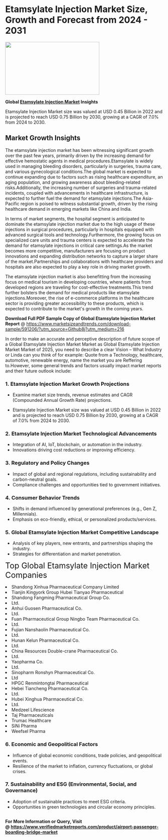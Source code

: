 <H1>Etamsylate Injection Market Size, Growth and Forecast from 2024 - 2031</H1><img class="aligncenter size-medium wp-image-584254" src="https://thirdeyenews.in/wp-content/uploads/2024/09/Global-Market-Research-300x168.jpeg" alt="" width="300" height="168" /><p><strong>Global&nbsp;<a href="https://www.marketsizeandtrends.com/download-sample/591206/?utm_source=Github8j?utm_medium=216">Etamsylate Injection Market</a> Insights</strong></p><p>Etamsylate Injection Market size was valued at USD 0.45 Billion in 2022 and is projected to reach USD 0.75 Billion by 2030, growing at a CAGR of 7.0% from 2024 to 2030.</p><p><h2>Market Growth Insights</h2> <p>The etamsylate injection market has been witnessing significant growth over the past few years, primarily driven by the increasing demand for effective hemostatic agents in medical procedures.Etamsylate is widely used in managing bleeding disorders, particularly in surgeries, trauma care, and various gynecological conditions.The global market is expected to continue expanding due to factors such as rising healthcare expenditure, an aging population, and growing awareness about bleeding-related risks.Additionally, the increasing number of surgeries and trauma-related incidents, coupled with advancements in healthcare infrastructure, is expected to further fuel the demand for etamsylate injections.The Asia-Pacific region is poised to witness substantial growth, driven by the rising healthcare demand in emerging markets like China and India.</p> <p>In terms of market segments, the hospital segment is anticipated to dominate the etamsylate injection market due to the high usage of these injections in surgical procedures, particularly in hospitals equipped with advanced surgical tools and technology.Furthermore, the growing focus on specialized care units and trauma centers is expected to accelerate the demand for etamsylate injections in critical care settings.As the market becomes more competitive, manufacturers are focusing on product innovations and expanding distribution networks to capture a larger share of the market.Partnerships and collaborations with healthcare providers and hospitals are also expected to play a key role in driving market growth.</p> <p>The etamsylate injection market is also benefitting from the increasing focus on medical tourism in developing countries, where patients from developed regions are traveling for cost-effective treatments.This trend further bolsters the demand for medical products like etamsylate injections.Moreover, the rise of e-commerce platforms in the healthcare sector is providing greater accessibility to these products, which is expected to contribute to the market's growth in the coming years.</p> <p><span class=""><strong>Download Full PDF Sample Copy of Global Etamsylate Injection Market Report</strong> @ <a href="https://www.marketsizeandtrends.com/download-sample/591206/?utm_source=Github8j?utm_medium=216" target="_blank">https://www.marketsizeandtrends.com/download-sample/591206/?utm_source=Github8j?utm_medium=216</a></span></p><p>In order to make an accurate and perceptive description of future scope of a Global&nbsp;Etamsylate Injection Market Market as Global&nbsp;Etamsylate Injection Market Market of 2025, you need to describe a clear Vision &ndash; What Industry or Linda can you think of for example: Quote from a Technology, healthcare, automotive, renewable energy, name the market you are Reffering to.However, some general trends and factors usually impact market reports and their future outlook include:</p><h3>1.&nbsp;<strong>Etamsylate Injection Market Growth Projections</strong></h3><ul><li>Examine market size trends, revenue estimates and CAGR (Compounded Annual Growth Rate) projections.</li><li><p>Etamsylate Injection Market size was valued at USD 0.45 Billion in 2022 and is projected to reach USD 0.75 Billion by 2030, growing at a CAGR of 7.0% from 2024 to 2030.</p></li></ul><h3>2.&nbsp;<strong>Etamsylate Injection Market Technological Advancements</strong></h3><ul><li>Integration of AI, IoT, blockchain, or automation in the industry.</li><li>Innovations driving cost reductions or improving efficiency.</li></ul><h3>3.&nbsp;<strong>Regulatory and Policy Changes</strong></h3><ul><li>Impact of global and regional regulations, including sustainability and carbon-neutral goals.</li><li>Compliance challenges and opportunities tied to government initiatives.</li></ul><h3>4.&nbsp;<strong>Consumer Behavior Trends</strong></h3><ul><li>Shifts in demand influenced by generational preferences (e.g., Gen Z, Millennials).</li><li>Emphasis on eco-friendly, ethical, or personalized products/services.</li></ul><h3>5.&nbsp;<strong>Global Etamsylate Injection Market Competitive Landscape</strong></h3><ul><li>Analysis of key players, new entrants, and partnerships shaping the industry.</li><li>Strategies for differentiation and market penetration.</li></ul><p data-pm-slice="1 1 []"><span style="color: inherit; font-family: inherit; font-size: 25px;">Top Global Etamsylate Injection Market Companies</span></p><div class="" data-test-id=""><p><li>Shandong Xinhua Pharmaceutical Company Limited</li><li> Tianjin Kingyork Group Hubei Tianyao Pharmaceutical</li><li> Shandong Fangming Pharmaceutical Group Co.</li><li> Ltd.</li><li> Anhui Guosen Pharmaceutical Co.</li><li> Ltd.</li><li> Fuan Pharmaceutical Group Ningbo Team Pharmaceutical Co.</li><li> Ltd.</li><li> Fujian Nanshaolin Pharmaceutical Co.</li><li> Ltd.</li><li> Hunan Kelun Pharmaceutical Co.</li><li> Ltd.</li><li> China Resources Double-crane Pharmaceutical Co.</li><li> Ltd.</li><li> Yaopharma Co.</li><li> Ltd.</li><li> Sinopharm Ronshyn Pharmaceutical Co.</li><li> Ltd</li><li> HPGC Renmintongtai Pharmaceutical</li><li> Hebei Tiancheng Pharmaceutical Co.</li><li> Ltd.</li><li> Hubei Xinghua Pharmaceutical Co.</li><li> Ltd.</li><li> Medzeel Lifescience</li><li> Taj Pharmaceuticals</li><li> Trumac Healthcare</li><li> SiNi Pharma</li><li> Weefsel Pharma</li></p></div><h3>6.&nbsp;<strong>Economic and Geopolitical Factors</strong></h3><ul><li>Influence of global economic conditions, trade policies, and geopolitical events.</li><li>Resilience of the market to inflation, currency fluctuations, or global crises.</li></ul><h3>7.&nbsp;<strong>Sustainability and ESG (Environmental, Social, and Governance)</strong></h3><ul><li>Adoption of sustainable practices to meet ESG criteria.</li><li>Opportunities in green technologies and circular economy principles.</li></ul><h2><strong style="font-size: 14px;">For More Information or Query, Visit @&nbsp;</strong><a style="background-color: #ffffff; font-size: 14px;" href="https://www.marketsizeandtrends.com/report/etamsylate-injection-market/" target="_blank">https://www.verifiedmarketreports.com/product/airport-passenger-boarding-bridge-market</a></h2>